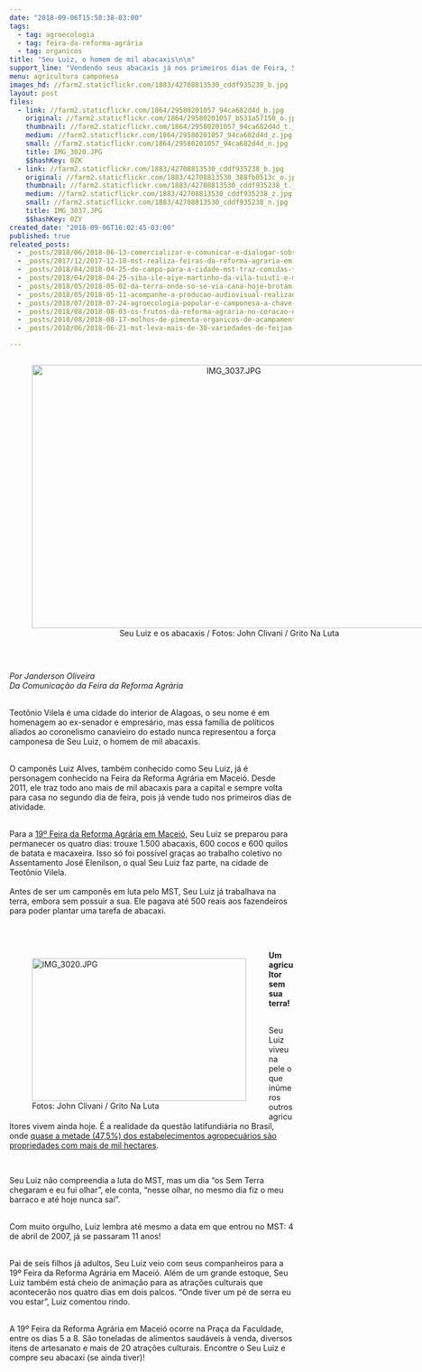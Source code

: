 ```yaml
---
date: "2018-09-06T15:50:38-03:00"
tags:
  - tag: agroecologia
  - tag: feira-da-reforma-agrária
  - tag: organicos
title: "Seu Luiz, o homem de mil abacaxis\n\n"
support_line: "Vendendo seus abacaxis já nos primeiros dias de Feira, Seu Luiz nunca passou do segundo dia com produção, mas em 2018 ele veio preparado para ficar até o final\n\n"
menu: agricultura camponesa
images_hd: //farm2.staticflickr.com/1883/42708813530_cddf935238_b.jpg
layout: post
files:
  - link: //farm2.staticflickr.com/1864/29580201057_94ca682d4d_b.jpg
    original: //farm2.staticflickr.com/1864/29580201057_b531a57150_o.jpg
    thumbnail: //farm2.staticflickr.com/1864/29580201057_94ca682d4d_t.jpg
    medium: //farm2.staticflickr.com/1864/29580201057_94ca682d4d_z.jpg
    small: //farm2.staticflickr.com/1864/29580201057_94ca682d4d_n.jpg
    title: IMG_3020.JPG
    $$hashKey: 0ZK
  - link: //farm2.staticflickr.com/1883/42708813530_cddf935238_b.jpg
    original: //farm2.staticflickr.com/1883/42708813530_388fb0513c_o.jpg
    thumbnail: //farm2.staticflickr.com/1883/42708813530_cddf935238_t.jpg
    medium: //farm2.staticflickr.com/1883/42708813530_cddf935238_z.jpg
    small: //farm2.staticflickr.com/1883/42708813530_cddf935238_n.jpg
    title: IMG_3037.JPG
    $$hashKey: 0ZY
created_date: "2018-09-06T16:02:45-03:00"
published: true
releated_posts:
  - _posts/2018/06/2018-06-13-comercializar-e-comunicar-e-dialogar-sobre-a-reforma-agraria-popular-explica-dirigente.md
  - _posts/2017/12/2017-12-18-mst-realiza-feiras-da-reforma-agraria-em-todo-pais-como-alternativa-de-alimentacao-saudavel-e-livre-de-agrotoxicos.md
  - _posts/2018/04/2018-04-25-do-campo-para-a-cidade-mst-traz-comidas-tipicas-e-sem-agrotoxicos-para-a-feira-da-reforma-agraria-em-sp.md
  - _posts/2018/04/2018-04-25-siba-ile-aiye-martinho-da-vila-tuiuti-e-muito-mais-animam-a-programacao-da-feira-do-mst.md
  - _posts/2018/05/2018-05-02-da-terra-onde-so-se-via-cana-hoje-brotam-alimentos-agroecologicos-no-interior-de-sao-paulo.md
  - _posts/2018/05/2018-05-11-acompanhe-a-producao-audiovisual-realizada-durante-a-iii-feira-nacional-da-reforma-agraria.md
  - _posts/2018/07/2018-07-24-agroecologia-popular-e-camponesa-a-chave-para-acabar-com-a-fome-no-mundo.md
  - _posts/2018/08/2018-08-03-os-frutos-da-reforma-agraria-no-coracao-de-sao-paulo-dois-anos-de-armazem-do-campo.md
  - _posts/2018/08/2018-08-17-molhos-de-pimenta-organicos-de-acampamento-do-mst-em-goias-para-o-resto-do-pais.md
  - _posts/2018/06/2018-06-21-mst-leva-mais-de-30-variedades-de-feijao-organico-ao-coracao-de-piratini-no-rio-grande-do-sul.md

---
```

<div style="text-align:center">
<figure class="image" style="display:inline-block"><img alt="IMG_3037.JPG" height="467" src="//farm2.staticflickr.com/1883/42708813530_cddf935238_b.jpg" width="700" />
<figcaption>Seu Luiz e os abacaxis / Fotos: John Clivani / Grito Na Luta</figcaption>
</figure>
</div>

<p>&nbsp;</p>

<p><em>Por Janderson Oliveira<br />
Da Comunica&ccedil;&atilde;o da Feira da Reforma Agr&aacute;ria</em></p>

<p><br />
Teot&ocirc;nio Vilela &eacute; uma cidade do interior de Alagoas, o seu nome &eacute; em homenagem ao ex-senador e empres&aacute;rio, mas essa fam&iacute;lia de pol&iacute;ticos aliados ao coronelismo canavieiro do estado nunca representou a for&ccedil;a camponesa de Seu Luiz, o homem de mil abacaxis.</p>

<p><br />
O campon&ecirc;s Luiz Alves, tamb&eacute;m conhecido como Seu Luiz, j&aacute; &eacute; personagem conhecido na Feira da Reforma Agr&aacute;ria em Macei&oacute;. Desde 2011, ele traz todo ano mais de mil abacaxis para a capital e sempre volta para casa no segundo dia de feira, pois j&aacute; vende tudo nos primeiros dias de atividade.</p>

<p><br />
Para a&nbsp;<a data-saferedirecturl="https://www.google.com/url?q=http://www.mst.org.br/2018/09/05/mais-de-250-feirantes-participam-da-19a-feira-da-reforma-agraria-em-maceio.html&amp;source=gmail&amp;ust=1536327561466000&amp;usg=AFQjCNFIEtCLglPHYjefoDQla0sf8Nl51g" href="http://www.mst.org.br/2018/09/05/mais-de-250-feirantes-participam-da-19a-feira-da-reforma-agraria-em-maceio.html" target="_blank">19&ordm; Feira da Reforma Agr&aacute;ria em Macei&oacute;</a>, Seu Luiz se preparou para permanecer os quatro dias: trouxe 1.500 abacaxis, 600 cocos e 600 quilos de batata e macaxeira. Isso s&oacute; foi poss&iacute;vel gra&ccedil;as ao trabalho coletivo no Assentamento Jos&eacute; Elenilson, o qual Seu Luiz faz parte, na cidade de Teot&ocirc;nio Vilela.<br />
<br />
Antes de ser um campon&ecirc;s em luta pelo MST, Seu Luiz j&aacute; trabalhava na terra, embora sem possuir a sua. Ele pagava at&eacute; 500 reais aos fazendeiros para poder plantar uma tarefa de abacaxi.</p>

<p><br />
&nbsp;</p>

<figure class="image" style="float:left"><img alt="IMG_3020.JPG" height="253" src="//farm2.staticflickr.com/1864/29580201057_94ca682d4d_b.jpg" width="380" />
<figcaption>Fotos: John Clivani / Grito Na Luta</figcaption>
</figure>

<p><strong>Um agricultor sem sua terra!</strong></p>

<p><br />
Seu Luiz viveu na pele o que in&uacute;meros outros agricultores vivem ainda hoje. &Eacute; a realidade da quest&atilde;o latifundi&aacute;ria no Brasil, onde&nbsp;<a data-saferedirecturl="https://www.google.com/url?q=https://www.redebrasilatual.com.br/economia/2018/07/brasil-rural-latifundio-tratores-e-uso-de-agrotoxicos-aumentam&amp;source=gmail&amp;ust=1536327561466000&amp;usg=AFQjCNGBBwkMmJYXIex5exUPdjM2Stqcag" href="https://www.redebrasilatual.com.br/economia/2018/07/brasil-rural-latifundio-tratores-e-uso-de-agrotoxicos-aumentam" target="_blank">quase a metade (47,5%) dos estabelecimentos agropecu&aacute;rios s&atilde;o propriedades com mais de mil hectares</a>.</p>

<p>&nbsp;</p>

<p>Seu Luiz n&atilde;o compreendia a luta do MST, mas um dia &ldquo;os Sem Terra chegaram e eu fui olhar&rdquo;, ele conta, &ldquo;nesse olhar, no mesmo dia fiz o meu barraco e at&eacute; hoje nunca sa&iacute;&rdquo;.</p>

<p><br />
Com muito orgulho, Luiz lembra at&eacute; mesmo a data em que entrou no MST: 4 de abril de 2007, j&aacute; se passaram 11 anos!</p>

<p><br />
Pai de seis filhos j&aacute; adultos, Seu Luiz veio com seus companheiros para a 19&ordm; Feira da Reforma Agr&aacute;ria em Macei&oacute;. Al&eacute;m de um grande estoque, Seu Luiz tamb&eacute;m est&aacute; cheio de anima&ccedil;&atilde;o para as atra&ccedil;&otilde;es culturais que acontecer&atilde;o nos quatro dias em dois palcos. &ldquo;Onde tiver um p&eacute; de serra eu vou estar&rdquo;, Luiz comentou rindo.</p>

<p><br />
A 19&ordm; Feira da Reforma Agr&aacute;ria em Macei&oacute; ocorre na Pra&ccedil;a da Faculdade, entre os dias 5 a 8. S&atilde;o toneladas de alimentos saud&aacute;veis &agrave; venda, diversos itens de artesanato e mais de 20 atra&ccedil;&otilde;es culturais. Encontre o Seu Luiz e compre seu abacaxi (se ainda tiver)!</p>

<p>&nbsp;</p>

